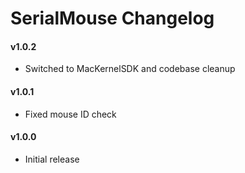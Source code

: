 SerialMouse Changelog
============================
#### v1.0.2
- Switched to MacKernelSDK and codebase cleanup

#### v1.0.1
- Fixed mouse ID check

#### v1.0.0
- Initial release
